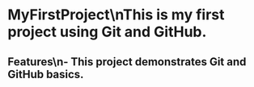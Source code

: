 # MyFirstProject\nThis is my first project using Git and GitHub.
## Features\n- This project demonstrates Git and GitHub basics.
